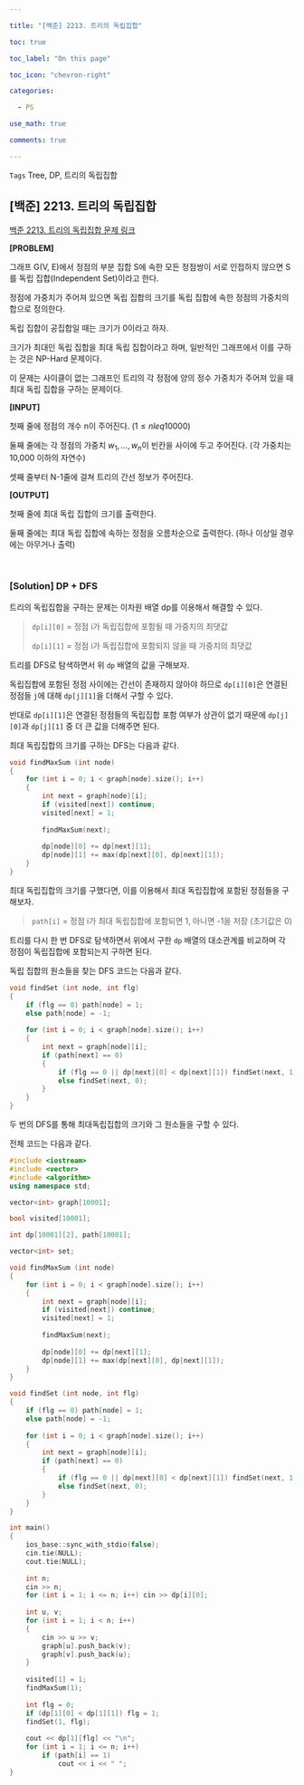 ```yaml
---

title: "[백준] 2213. 트리의 독립집합"

toc: true

toc_label: "On this page"

toc_icon: "chevron-right"

categories:

  - PS

use_math: true

comments: true

---
```


`Tags` Tree, DP, 트리의 독립집합

## [백준] 2213. 트리의 독립집합

[백준 2213. 트리의 독립집합 문제 링크](https://www.acmicpc.net/problem/2213)

**[PROBLEM]**

그래프 G(V, E)에서 정점의 부분 집합 S에 속한 모든 정점쌍이 서로 인접하지 않으면 S를 독립 집합(Independent Set)이라고 한다.

정점에 가중치가 주어져 있으면 독립 집합의 크기를 독립 집합에 속한 정점의 가중치의 합으로 정의한다.

독립 집합이 공집합일 때는 크기가 0이라고 하자.

크기가 최대인 독립 집합을 최대 독립 집합이라고 하며, 일반적인 그래프에서 이를 구하는 것은 NP-Hard 문제이다.

이 문제는 사이클이 없는 그래프인 트리의 각 정점에 양의 정수 가중치가 주어져 있을 때 최대 독립 집합을 구하는 문제이다.

**[INPUT]**

첫째 줄에 정점의 개수 n이 주어진다. ($1 \leq n leq 10000$)

둘째 줄에는 각 정점의 가중치 $w_1, \dots, w_n$이 빈칸을 사이에 두고 주어진다. (각 가중치는 10,000 이하의 자연수)

셋째 줄부터 N-1줄에 걸쳐 트리의 간선 정보가 주어진다.

**[OUTPUT]**

첫째 줄에 최대 독립 집합의 크기를 출력한다.

둘째 줄에는 최대 독립 집합에 속하는 정점을 오름차순으로 출력한다. (하나 이상일 경우에는 아무거나 출력)

<br/>

### [Solution] DP + DFS

트리의 독립집합을 구하는 문제는 이차원 배열 dp를 이용해서 해결할 수 있다.

> `dp[i][0]` = 정점 i가 독립집합에 포함될 때 가중치의 최댓값
> 
> `dp[i][1]` = 정점 i가 독립집합에 포함되지 않을 때 가중치의 최댓값

트리를 DFS로 탐색하면서 위 `dp` 배열의 값을 구해보자.

독립집합에 포함된 정점 사이에는 간선이 존재하지 않아야 하므로 `dp[i][0]`은 연결된 정점들 `j`에 대해 `dp[j][1]`을 더해서 구할 수 있다.

반대로 `dp[i][1]`은 연결된 정점들의 독립집합 포함 여부가 상관이 없기 때문에 `dp[j][0]`과 `dp[j][1]` 중 더 큰 값을 더해주면 된다.

최대 독립집합의 크기를 구하는 DFS는 다음과 같다.

```cpp
void findMaxSum (int node)
{
    for (int i = 0; i < graph[node].size(); i++)
    {
        int next = graph[node][i];
        if (visited[next]) continue;
        visited[next] = 1;
        
        findMaxSum(next);
        
        dp[node][0] += dp[next][1];
        dp[node][1] += max(dp[next][0], dp[next][1]);
    }
}
```

최대 독립집합의 크기를 구했다면, 이를 이용해서 최대 독립집합에 포함된 정점들을 구해보자.

> `path[i]` = 정점 i가 최대 독립집합에 포함되면 1, 아니면 -1을 저장 (초기값은 0)

트리를 다시 한 번 DFS로 탐색하면서 위에서 구한 `dp` 배열의 대소관계를 비교하며 각 정점이 독립집합에 포함되는지 구하면 된다.

독립 집합의 원소들을 찾는 DFS 코드는 다음과 같다.

```cpp
void findSet (int node, int flg)
{
    if (flg == 0) path[node] = 1;
    else path[node] = -1;
    
    for (int i = 0; i < graph[node].size(); i++)
    {
        int next = graph[node][i];
        if (path[next] == 0)
        {
            if (flg == 0 || dp[next][0] < dp[next][1]) findSet(next, 1); 
            else findSet(next, 0);
        }
    }
}
```

두 번의 DFS를 통해 최대독립집합의 크기와 그 원소들을 구할 수 있다.

전체 코드는 다음과 같다.

```cpp
#include <iostream>
#include <vector>
#include <algorithm>
using namespace std;

vector<int> graph[10001];

bool visited[10001];

int dp[10001][2], path[10001];

vector<int> set;

void findMaxSum (int node)
{
    for (int i = 0; i < graph[node].size(); i++)
    {
        int next = graph[node][i];
        if (visited[next]) continue;
        visited[next] = 1;
        
        findMaxSum(next);
        
        dp[node][0] += dp[next][1];
        dp[node][1] += max(dp[next][0], dp[next][1]);
    }
}

void findSet (int node, int flg)
{
    if (flg == 0) path[node] = 1;
    else path[node] = -1;
    
    for (int i = 0; i < graph[node].size(); i++)
    {
        int next = graph[node][i];
        if (path[next] == 0)
        {
            if (flg == 0 || dp[next][0] < dp[next][1]) findSet(next, 1);
            else findSet(next, 0);
        }
    }
}

int main()
{
    ios_base::sync_with_stdio(false);
    cin.tie(NULL);
    cout.tie(NULL);
    
    int n;
    cin >> n;
    for (int i = 1; i <= n; i++) cin >> dp[i][0];
    
    int u, v;
    for (int i = 1; i < n; i++)
    {
        cin >> u >> v;
        graph[u].push_back(v);
        graph[v].push_back(u);
    }
    
    visited[1] = 1;
    findMaxSum(1);
    
    int flg = 0;
    if (dp[1][0] < dp[1][1]) flg = 1;
    findSet(1, flg);
    
    cout << dp[1][flg] << "\n";
    for (int i = 1; i <= n; i++)
        if (path[i] == 1)
            cout << i << " ";
}
```


